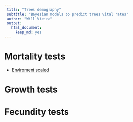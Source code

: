 ```yaml
---
 title: "Trees demography"
 subtitle: "Bayesian models to predict trees vital rates"
 author: "Will Vieira"
 output:
   html_document:
     keep_md: yes
---
```


# Mortality tests

- [Enviroment scaled](mort/envirScaled.html)

# Growth tests

# Fecundity tests
